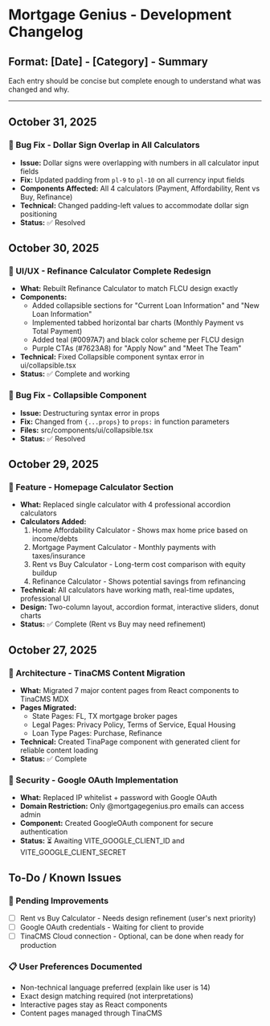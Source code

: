 # Mortgage Genius - Development Changelog

## Format: [Date] - [Category] - Summary
Each entry should be concise but complete enough to understand what was changed and why.

---

## October 31, 2025

### 🐛 Bug Fix - Dollar Sign Overlap in All Calculators
- **Issue:** Dollar signs were overlapping with numbers in all calculator input fields
- **Fix:** Updated padding from `pl-9` to `pl-10` on all currency input fields
- **Components Affected:** All 4 calculators (Payment, Affordability, Rent vs Buy, Refinance)
- **Technical:** Changed padding-left values to accommodate dollar sign positioning
- **Status:** ✅ Resolved

## October 30, 2025

### 🎨 UI/UX - Refinance Calculator Complete Redesign
- **What:** Rebuilt Refinance Calculator to match FLCU design exactly
- **Components:** 
  - Added collapsible sections for "Current Loan Information" and "New Loan Information"
  - Implemented tabbed horizontal bar charts (Monthly Payment vs Total Payment)
  - Added teal (#0097A7) and black color scheme per FLCU design
  - Purple CTAs (#7623A8) for "Apply Now" and "Meet The Team"
- **Technical:** Fixed Collapsible component syntax error in ui/collapsible.tsx
- **Status:** ✅ Complete and working

### 🐛 Bug Fix - Collapsible Component
- **Issue:** Destructuring syntax error in props
- **Fix:** Changed from `{...props}` to `props:` in function parameters
- **Files:** src/components/ui/collapsible.tsx
- **Status:** ✅ Resolved

## October 29, 2025

### 🧮 Feature - Homepage Calculator Section
- **What:** Replaced single calculator with 4 professional accordion calculators
- **Calculators Added:**
  1. Home Affordability Calculator - Shows max home price based on income/debts
  2. Mortgage Payment Calculator - Monthly payments with taxes/insurance
  3. Rent vs Buy Calculator - Long-term cost comparison with equity buildup
  4. Refinance Calculator - Shows potential savings from refinancing
- **Technical:** All calculators have working math, real-time updates, professional UI
- **Design:** Two-column layout, accordion format, interactive sliders, donut charts
- **Status:** ✅ Complete (Rent vs Buy may need refinement)

## October 27, 2025

### 📝 Architecture - TinaCMS Content Migration
- **What:** Migrated 7 major content pages from React components to TinaCMS MDX
- **Pages Migrated:**
  - State Pages: FL, TX mortgage broker pages
  - Legal Pages: Privacy Policy, Terms of Service, Equal Housing
  - Loan Type Pages: Purchase, Refinance
- **Technical:** Created TinaPage component with generated client for reliable content loading
- **Status:** ✅ Complete

### 🔐 Security - Google OAuth Implementation
- **What:** Replaced IP whitelist + password with Google OAuth
- **Domain Restriction:** Only @mortgagegenius.pro emails can access admin
- **Component:** Created GoogleOAuth component for secure authentication
- **Status:** ⏳ Awaiting VITE_GOOGLE_CLIENT_ID and VITE_GOOGLE_CLIENT_SECRET

## To-Do / Known Issues

### 🔧 Pending Improvements
- [ ] Rent vs Buy Calculator - Needs design refinement (user's next priority)
- [ ] Google OAuth credentials - Waiting for client to provide
- [ ] TinaCMS Cloud connection - Optional, can be done when ready for production

### 📋 User Preferences Documented
- Non-technical language preferred (explain like user is 14)
- Exact design matching required (not interpretations)
- Interactive pages stay as React components
- Content pages managed through TinaCMS